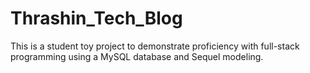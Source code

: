 # Thrashin_Tech_Blog
This is a student toy project to demonstrate proficiency with full-stack programming using a MySQL database and Sequel modeling.
